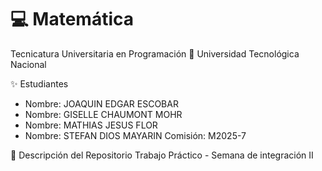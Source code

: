# 💻 Matemática
Tecnicatura Universitaria en Programación
📍 Universidad Tecnológica Nacional

✨ Estudiantes
- Nombre: JOAQUIN EDGAR ESCOBAR
- Nombre: GISELLE CHAUMONT MOHR
- Nombre: MATHIAS JESUS FLOR
- Nombre: STEFAN DIOS MAYARIN
Comisión: M2025-7

📂 Descripción del Repositorio
Trabajo Práctico - Semana de integración II 
